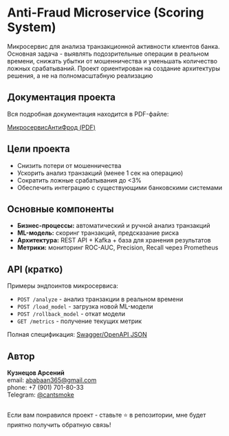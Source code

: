 # Anti-Fraud Microservice (Scoring System)

Микросервис для анализа транзакционной активности клиентов банка.  
Основная задача - выявлять подозрительные операции в реальном времени, снижать убытки от мошенничества и уменьшать количество ложных срабатываний.
Проект ориентирован на создание архитектуры решения, а не на полномасштабную реализацию


## Документация проекта
Вся подробная документация находится в PDF-файле:

[МикросервисАнтиФрод (PDF)](./МикросервисАнтиФрод.pdf)


## Цели проекта
- Снизить потери от мошенничества  
- Ускорить анализ транзакций (менее 1 сек на операцию)  
- Сократить ложные срабатывания до <3%  
- Обеспечить интеграцию с существующими банковскими системами  


## Основные компоненты
- **Бизнес-процессы:** автоматический и ручной анализ транзакций  
- **ML-модель:** скоринг транзакций, предсказание риска  
- **Архитектура:** REST API + Kafka + база для хранения результатов  
- **Метрики:** мониторинг ROC-AUC, Precision, Recall через Prometheus  


## API (кратко)
Примеры эндпоинтов микросервиса:  

- `POST /analyze` - анализ транзакции в реальном времени  
- `POST /load_model` - загрузка новой ML-модели  
- `POST /rollback_model` - откат модели  
- `GET /metrics` - получение текущих метрик  

Полная спецификация: [Swagger/OpenAPI JSON](./AntiFraud_MicroserviceAPI_Specs.json)  


## Автор
**Кузнецов Арсений**  
email: [ababaan365@gmail.com](mailto:ababaan365@gmail.com)  
phone: +7 (901) 701-80-33  
Telegram: [@cantsmoke](https://t.me/cantsmoke)  

##

Если вам понравился проект - ставьте ⭐️ в репозитории, мне будет приятно получить обратную связь!
